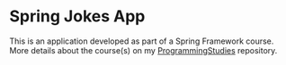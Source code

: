 # Spring Jokes App

This is an application developed as part of a Spring Framework course. More details about the course(s) on my [ProgrammingStudies](https://github.com/brunodrugowick/ProgrammingStudies) repository.